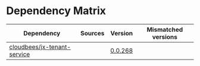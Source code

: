 # Dependency Matrix

Dependency | Sources | Version | Mismatched versions
---------- | ------- | ------- | -------------------
[cloudbees/jx-tenant-service](https://github.com/cloudbees/jx-tenant-service) |  | [0.0.268](https://github.com/cloudbees/jx-tenant-service/releases/tag/v0.0.268) | 
